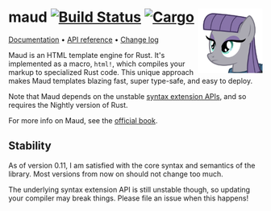 # <img align="right" src="maud.png" alt="HTML5 rocks." title="HTML5 rocks."> maud [![Build Status](https://img.shields.io/travis/lfairy/maud.svg)](http://travis-ci.org/lfairy/maud) [![Cargo](https://img.shields.io/crates/v/maud.svg)](https://crates.io/crates/maud)

[Documentation][book] • [API reference][apiref] • [Change log][changelog]

Maud is an HTML template engine for Rust. It's implemented as a macro, `html!`, which compiles your markup to specialized Rust code. This unique approach makes Maud templates blazing fast, super type-safe, and easy to deploy.

Note that Maud depends on the unstable [syntax extension APIs][plugins], and so requires the Nightly version of Rust.

For more info on Maud, see the [official book][book].

[book]: https://maud.lambda.xyz/
[apiref]: https://lambda.xyz/maud/maud/
[changelog]: https://github.com/lfairy/maud/blob/master/CHANGELOG.md
[plugins]: https://doc.rust-lang.org/book/compiler-plugins.html

## Stability

As of version 0.11, I am satisfied with the core syntax and semantics of the library. Most versions from now on should not change too much.

The underlying syntax extension API is still unstable though, so updating your compiler may break things. Please file an issue when this happens!
